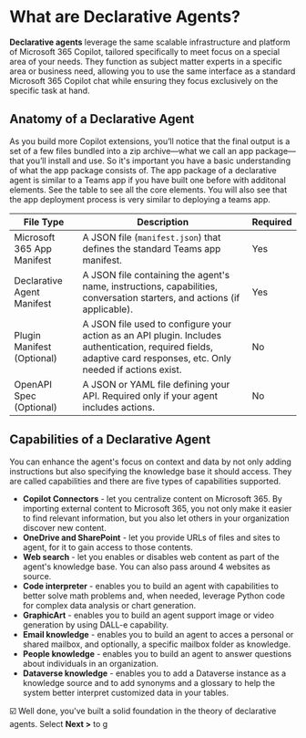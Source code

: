# What are Declarative Agents? 

**Declarative agents** leverage the same scalable infrastructure and platform of Microsoft 365 Copilot, tailored specifically to meet focus on a special area of your needs. They function as subject matter experts in a specific area or business need, allowing you to use the same interface as a standard Microsoft 365 Copilot chat while ensuring they focus exclusively on the specific task at hand.

## Anatomy of a Declarative Agent

As you build more Copilot extensions, you’ll notice that the final output is a set of a few files bundled into a zip archive—what we call an app package—that you’ll install and use. So it's important you have a basic understanding of what the app package consists of. The app package of a declarative agent is similar to a Teams app if you have built one before with additonal elements. See the table to see all the core elements. You will also see that the app deployment process is very similar to deploying a teams app.

| File Type                          | Description                                                                                                                                                     | Required |
|-----------------------------------|-----------------------------------------------------------------------------------------------------------------------------------------------------------------|----------|
| Microsoft 365 App Manifest        | A JSON file (`manifest.json`) that defines the standard Teams app manifest.                                                                                     | Yes      |
| Declarative Agent Manifest        | A JSON file containing the agent's name, instructions, capabilities, conversation starters, and actions (if applicable).                                        | Yes      |
| Plugin Manifest (Optional)        | A JSON file used to configure your action as an API plugin. Includes authentication, required fields, adaptive card responses, etc. Only needed if actions exist. | No       |
| OpenAPI Spec (Optional)           | A JSON or YAML file defining your API. Required only if your agent includes actions.                                                                            | No       |

## Capabilities of a Declarative Agent
You can enhance the agent's focus on context and data by not only adding instructions but also specifying the knowledge base it should access. They are called capabilities and there are five types of capabilities supported.

- **Copilot Connectors** - let you centralize content on Microsoft 365. By importing external content to Microsoft 365, you not only make it easier to find relevant information, but you also let others in your organization discover new content.
- **OneDrive and SharePoint** - let you provide URLs of files and sites to agent, for it to gain access to those contents.
- **Web search** - let you enables or disables web content as part of the agent's knowledge base. You can also pass around 4 websites as source. 
- **Code interpreter** - enables you to build an agent with capabilities to better solve math problems and, when needed, leverage Python code for complex data analysis or chart generation.
- **GraphicArt** - enables you to build an agent support image or video generation by using DALL-e capability.
- **Email knowledge** - enables you to build an agent to acces a personal or shared mailbox, and optionally, a specific mailbox folder as knowledge.
- **People knowledge** - enables you to build an agent to answer questions about individuals in an organization.
- **Dataverse knowledge** - enables you to add a Dataverse instance as a knowledge source and to add synonyms and a glossary to help the system better interpret customized data in your tables.

☑️  Well done, you've built a solid foundation in the theory of declarative agents. Select **Next >** to g